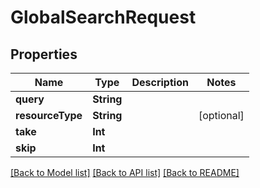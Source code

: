 # GlobalSearchRequest

## Properties
Name | Type | Description | Notes
------------ | ------------- | ------------- | -------------
**query** | **String** |  | 
**resourceType** | **String** |  | [optional] 
**take** | **Int** |  | 
**skip** | **Int** |  | 

[[Back to Model list]](../README.md#documentation-for-models) [[Back to API list]](../README.md#documentation-for-api-endpoints) [[Back to README]](../README.md)


